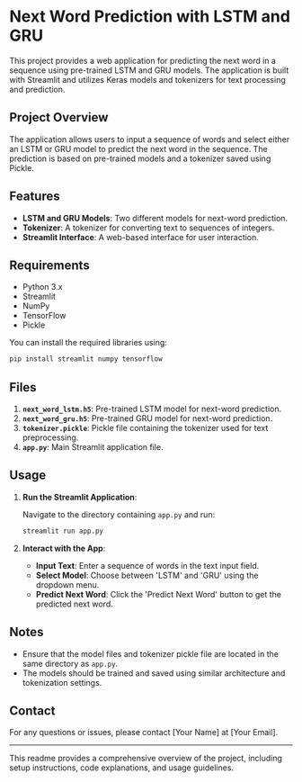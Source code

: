# **Next Word Prediction with LSTM and GRU**

This project provides a web application for predicting the next word in a sequence using pre-trained LSTM and GRU models. The application is built with Streamlit and utilizes Keras models and tokenizers for text processing and prediction.

## **Project Overview**

The application allows users to input a sequence of words and select either an LSTM or GRU model to predict the next word in the sequence. The prediction is based on pre-trained models and a tokenizer saved using Pickle.

## **Features**

- **LSTM and GRU Models**: Two different models for next-word prediction.
- **Tokenizer**: A tokenizer for converting text to sequences of integers.
- **Streamlit Interface**: A web-based interface for user interaction.

## **Requirements**

- Python 3.x
- Streamlit
- NumPy
- TensorFlow
- Pickle

You can install the required libraries using:

```bash
pip install streamlit numpy tensorflow
```

## **Files**

1. **`next_word_lstm.h5`**: Pre-trained LSTM model for next-word prediction.
2. **`next_word_gru.h5`**: Pre-trained GRU model for next-word prediction.
3. **`tokenizer.pickle`**: Pickle file containing the tokenizer used for text preprocessing.
4. **`app.py`**: Main Streamlit application file.

## **Usage**

1. **Run the Streamlit Application**:

   Navigate to the directory containing `app.py` and run:

   ```bash
   streamlit run app.py
   ```

2. **Interact with the App**:

   - **Input Text**: Enter a sequence of words in the text input field.
   - **Select Model**: Choose between 'LSTM' and 'GRU' using the dropdown menu.
   - **Predict Next Word**: Click the 'Predict Next Word' button to get the predicted next word.


## **Notes**

- Ensure that the model files and tokenizer pickle file are located in the same directory as `app.py`.
- The models should be trained and saved using similar architecture and tokenization settings.

## **Contact**

For any questions or issues, please contact [Your Name] at [Your Email].

---

This readme provides a comprehensive overview of the project, including setup instructions, code explanations, and usage guidelines.
